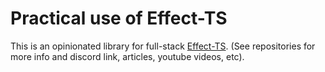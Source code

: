 # Practical use of Effect-TS

This is an opinionated library for full-stack [Effect-TS](https://github.com/Effect-TS/core).
(See repositories for more info and discord link, articles, youtube videos, etc).
